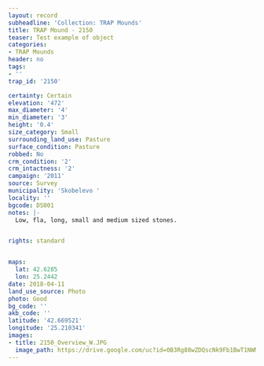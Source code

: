 ```yaml
---
layout: record
subheadline: 'Collection: TRAP Mounds'
title: TRAP Mound - 2150
teaser: Test example of object
categories:
- TRAP Mounds
header: no
tags:
- ''
trap_id: '2150'

certainty: Certain
elevation: '472'
max_diameter: '4'
min_diameter: '3'
height: '0.4'
size_category: Small
surrounding_land_use: Pasture
surface_condition: Pasture
robbed: No
crm_condition: '2'
crm_intactness: '2'
campaign: '2011'
source: Survey
municipality: 'Skobelevo '
locality: ''
bgcode: DS001
notes: |-
  Low, fla, long, small and medium sized stones.


rights: standard


maps:
  lat: 42.6285
  lon: 25.2442
date: 2018-04-11
land_use_source: Photo
photo: Good
bg_code: ''
akb_code: ''
latitude: '42.669521'
longitude: '25.210341'
images:
- title: 2150_Overview_W.JPG
  image_path: https://drive.google.com/uc?id=0B3Rg88wZDQscNk9Fb1BwT1NWNmM
---
```

